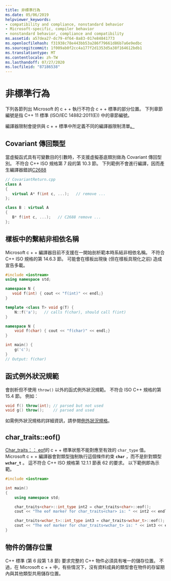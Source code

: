 ```yaml
---
title: 非標準行為
ms.date: 05/06/2019
helpviewer_keywords:
- compatibility and compliance, nonstandard behavior
- Microsoft-specific, compiler behavior
- nonstandard behavior, compliance and compatibility
ms.assetid: a57dea27-dc79-4f64-8a83-017e84841773
ms.openlocfilehash: f31938c78e443bb53a286f79661d86b7a6e9edbc
ms.sourcegitcommit: 1f009ab0f2cc4a177f2d1353d5a38f164612bdb1
ms.translationtype: MT
ms.contentlocale: zh-TW
ms.lasthandoff: 07/27/2020
ms.locfileid: "87186538"
---
```

# <a name="nonstandard-behavior"></a>非標準行為

下列各節列出 Microsoft 的 c + + 執行不符合 c + + 標準的部分位置。 下列章節編號是指 C++ 11 標準 (ISO/IEC 14882:2011(E)) 中的章節編號。

編譯器限制會提供與 c + + 標準中所定義不同的編譯器限制清單[。](../cpp/compiler-limits.md)

## <a name="covariant-return-types"></a>Covariant 傳回類型

當虛擬函式具有可變數目的引數時，不支援虛擬基底類別做為 Covariant 傳回型別。 不符合 C++ ISO 規格第 7 段的第 10.3 節。 下列範例不會進行編譯，因而產生編譯器錯誤[C2688](../error-messages/compiler-errors-2/compiler-error-c2688.md)

```cpp
// CovariantReturn.cpp
class A
{
   virtual A* f(int c, ...);   // remove ...
};

class B : virtual A
{
   B* f(int c, ...);   // C2688 remove ...
};
```

## <a name="binding-nondependent-names-in-templates"></a>樣板中的繫結非相依名稱

Microsoft c + + 編譯器目前不支援在一開始剖析範本時系結非相依名稱。 不符合 C++ ISO 規格的第 14.6.3 節。 可能會在樣板出現後 (但在樣板具現化之前) 造成宣告多載。

```cpp
#include <iostream>
using namespace std;

namespace N {
   void f(int) { cout << "f(int)" << endl;}
}

template <class T> void g(T) {
    N::f('a');   // calls f(char), should call f(int)
}

namespace N {
    void f(char) { cout << "f(char)" << endl;}
}

int main() {
    g('c');
}
// Output: f(char)
```

## <a name="function-exception-specifiers"></a>函式例外狀況規範

會剖析但不使用 `throw()` 以外的函式例外狀況規範。 不符合 ISO C++ 規格的第 15.4 節。 例如：

```cpp
void f() throw(int); // parsed but not used
void g() throw();    // parsed and used
```

如需例外狀況規格的詳細資訊，請參閱[例外狀況規格](../cpp/exception-specifications-throw-cpp.md)。

## <a name="char_traitseof"></a>char_traits::eof()

[Char_traits：： eof](../standard-library/char-traits-struct.md#eof)的 c + + 標準狀態不能對應至有效的 `char_type` 值。 Microsoft c + + 編譯器會對類型強制執行這個條件約束 **`char`** ，而不是針對類型 **`wchar_t`** 。 這不符合 C++ ISO 規格第 12.1.1 節表 62 的要求。 以下範例即為示範。

```cpp
#include <iostream>

int main()
{
    using namespace std;

    char_traits<char>::int_type int2 = char_traits<char>::eof();
    cout << "The eof marker for char_traits<char> is: " << int2 << endl;

    char_traits<wchar_t>::int_type int3 = char_traits<wchar_t>::eof();
    cout << "The eof marker for char_traits<wchar_t> is: " << int3 << endl;
}
```

## <a name="storage-location-of-objects"></a>物件的儲存位置

C++ 標準 (第 6 段第 1.8 節) 要求完整的 C++ 物件必須具有唯一的儲存位置。 不過，在 Microsoft c + + 中，有些情況下，沒有資料成員的類型會在物件的存留期內與其他類型共用儲存位置。
